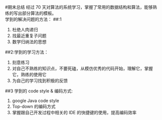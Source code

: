 #期末总结
经过 70 天对算法的系统学习，掌握了常用的数据结构和算法，能够熟练的写出部分算法的模板。  
学到的解决问题的方法：
##:1

1. 杜绝人肉递归
2. 找最近重复子问题
3. 数学归纳法的思想

##2:学到的学习方法：

1. 刻意练习
2. 对自己不熟练的知识点，不要死磕，从模仿优秀的代码开始，理解它，掌握它，熟练的使用它
3. 为自己的学习找到积极的反馈

##3 学到的 code style & 编码方式:

1. google Java code style
2. Top-down 的编码方式
3. 掌握跟自己开发过程中相关的 IDE 的快捷键的使用，提高编码效率
